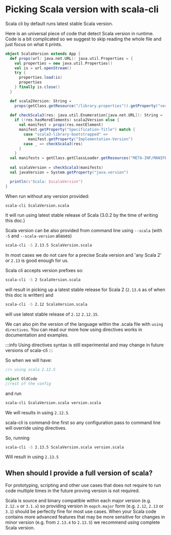 <!--
  File was generated from based on docs/cookbooks/scala-versions.md, do not edit manually!
-->


# Picking Scala version with scala-cli

Scala cli by default runs latest stable Scala version.

Here is an universal piece of code that detect Scala version in runtime. Code is a bit complicated so we suggest to skip reading the whole file and just focus on what it prints.

```scala title=ScalaVersion.scala
object ScalaVersion extends App {
  def props(url: java.net.URL): java.util.Properties = {
    val properties = new java.util.Properties()
    val is = url.openStream()
    try {
      properties.load(is)
      properties
    } finally is.close()    
  }

  def scala2Version: String = 
    props(getClass.getResource("/library.properties")).getProperty("version.number")
    
  def checkScala3(res: java.util.Enumeration[java.net.URL]): String = 
    if (!res.hasMoreElements) scala2Version else {
      val manifest = props(res.nextElement)
      manifest.getProperty("Specification-Title") match {
        case "scala3-library-bootstrapped" =>
          manifest.getProperty("Implementation-Version")
        case _ => checkScala3(res)
      }
    }
  val manifests = getClass.getClassLoader.getResources("META-INF/MANIFEST.MF")
    
  val scalaVersion = checkScala3(manifests)
  val javaVersion = System.getProperty("java.version")

  println(s"Scala: $scalaVersion")
}
```

When run without any version provided:

```bash
scala-cli ScalaVersion.scala
```

<!-- Expected-regex:
Scala: 3\..*
-->


It will run using latest stable release of Scala (3.0.2 by the time of writing this doc.)

Scala version can be also provided from command line using `--scala` (with `-S` and `--scala-version` aliases)

```bash
scala-cli -S 2.13.5 ScalaVersion.scala
```
<!-- Expected-regex:
Scala: 2\.13\.5
-->

In most cases we do not care for a precise Scala version and 'any Scala 2' or `2.13` is good enough for us. 

Scala cli accepts version prefixes so:

```bash
scala-cli -S 2 ScalaVersion.scala
```
<!-- Expected-regex:
Scala: 2\..+
-->

will result in picking up a latest stable release for Scala 2 (`2.13.6` as of when this doc is written) and

```bash
scala-cli -S 2.12 ScalaVersion.scala
```
<!-- Expected-regex:
Scala: 2\.12\.15
-->

will use latest stable release of `2.12` `2.12.15`.


We can also pin the version of the language within the .scala file with `using directives`. You can read our more how using directives works in documentation and examples.

:::info
Using directives syntax is still experimental and may change in future versions of scala-cli
:::

So when we will have:

```scala title=version.scala
//> using scala 2.12.5

object OldCode
//rest of the config
```

and run

```bash
scala-cli ScalaVersion.scala version.scala
```

<!-- Expected-regex: TODO - 
Scala: 2\.12\.5
-->

We will results in using `2.12.5`. 

scala-cli is command-line first so any configuration pass to command line will override using directives.

So, running 

```bash
scala-cli -S 2.13.5 ScalaVersion.scala version.scala
```

Will result in using `2.13.5`

<!-- Expected-regex:
Scala: 2\.13\.5
-->

## When should I provide a full version of scala?

For prototyping, scripting and other use cases that does not require to run code multiple times in the future proving version is not required. 

Scala is source and binary compatible within each major version (e.g. `2.12.x` or `3.1.x`) so providing version in `eopch.major` form (e.g. `2.12`, `2.13` or `3.1`) should be perfectly fine for most use cases. When your Scala code contains more advanced features that may be more sensitive for changes in minor version (e.g. from `2.13.4` to `2.13.5`) we recommend using complete Scala version.